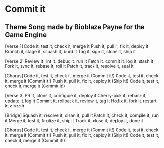 # Commit it

## Theme Song made by Bioblaze Payne for the Game Engine

[Verse 1]
Code it, test it, check it, merge it
Push it, pull it, fix it, deploy it
Branch it, stage it, squash it, build it
Tag it, sign it, clone it, ship it

[Verse 2]
Review it, lint it, debug it, run it
Fetch it, commit it, log it, stash it
Fork it, sync it, rebase it, roll it
Patch it, track it, resolve it, seal it

[Chorus]
Code it, test it, check it, merge it
(Commit it!)
Code it, test it, check it, merge it
(Commit it!)
Push it, pull it, fix it, deploy it
(Ship it!)
Code it, test it, check it, merge it
(Commit it!)

[Verse 3]
PR it, clone it, configure it, deploy it
Cherry-pick it, rebase it, update it, log it
Commit it, rollback it, review it, tag it
Hotfix it, fork it, restart it, close it

[Bridge]
Squash it, resolve it, clean it, pull it
Patch it, check it, compile it, run it
Merge it, test it, finalize it, ship it
Track it, close it, deploy it, done it

[Chorus]
Code it, test it, check it, merge it
(Commit it!)
Code it, test it, check it, merge it
(Commit it!)
Push it, pull it, fix it, deploy it
(Ship it!)
Code it, test it, check it, merge it
(Commit it!)